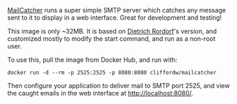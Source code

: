 [MailCatcher](https://mailcatcher.me/) runs a super simple SMTP server which
catches any message sent to it to display in a web interface.
Great for development and testing!

This image is only ~32MB. It is based on
[Dietrich Rordorf](https://hub.docker.com/r/rordi/docker-mailcatcher/)'s
version, and customized mostly to modify the start command, and run as a
non-root user.

To use this, pull the image from Docker Hub, and run with:

	docker run -d --rm -p 2525:2525 -p 8080:8080 cliffordw/mailcatcher

Then configure your application to deliver mail to SMTP port 2525, and
view the caught emails in the web interface at <http://localhost:8080/>.
